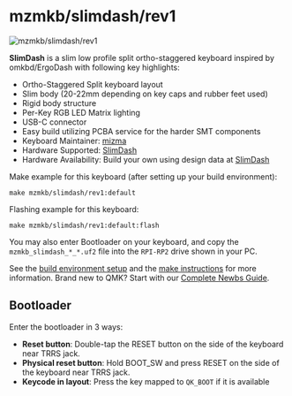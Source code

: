 # mzmkb/slimdash/rev1

![mzmkb/slimdash/rev1](https://i.imgur.com/a1UVjIj.jpeg)

__SlimDash__ is a slim low profile split ortho-staggered keyboard inspired by omkbd/ErgoDash
with following key highlights:

* Ortho-Staggered Split keyboard layout
* Slim body (20-22mm depending on key caps and rubber feet used)
* Rigid body structure
* Per-Key RGB LED Matrix lighting
* USB-C connector
* Easy build utilizing PCBA service for the harder SMT components
* Keyboard Maintainer: [mizma](https://github.com/mizma)
* Hardware Supported: [SlimDash](https://github.com/mizma/SlimDash/)
* Hardware Availability: Build your own using design data at [SlimDash](https://github.com/mizma/SlimDash/)

Make example for this keyboard (after setting up your build environment):

    make mzmkb/slimdash/rev1:default

Flashing example for this keyboard:

    make mzmkb/slimdash/rev1:default:flash

You may also enter Bootloader on your keyboard, and copy the `mzmkb_slimdash_*_*.uf2`
file into the `RPI-RP2` drive shown in your PC.

See the [build environment setup](https://docs.qmk.fm/#/getting_started_build_tools)
and the [make instructions](https://docs.qmk.fm/#/getting_started_make_guide)
for more information. Brand new to QMK? Start with our [Complete Newbs Guide](https://docs.qmk.fm/#/newbs).

## Bootloader

Enter the bootloader in 3 ways:

* __Reset button__: Double-tap the RESET button on the side of the keyboard near
  TRRS jack.
* __Physical reset button__: Hold BOOT_SW and press RESET on the side of the keyboard
  near TRRS jack.
* __Keycode in layout__: Press the key mapped to `QK_BOOT` if it is available
